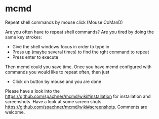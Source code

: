 # mcmd
Repeat shell commands by mouse click (Mouse CoManD)

Are you often have to repeat shell commands? Are you tired by doing the same key strokes:

* Give the shell windows focus in order to type in
* Press up (maybe several times) to find the rght command to repeat
* Press enter to execute

Then mcmd could you save time. Once you have mcmd configured with commands you would like to repeat often, then just

* Click on button by mouse and you are done

Please have a look into the https://github.com/spachner/mcmd/wiki#installation for installation and screenshots. 
Have a look at some screen shots https://github.com/spachner/mcmd/wiki#screenshots.
Comments are welcome.
